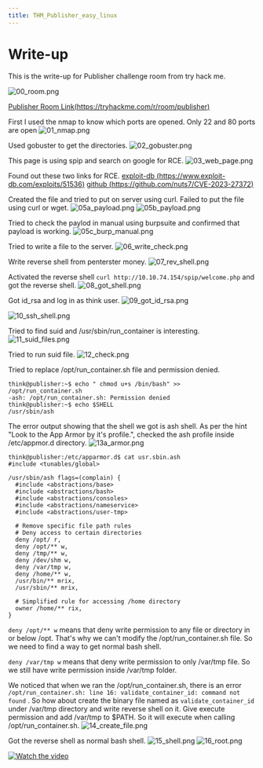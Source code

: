 ```yaml
---
title: THM_Publisher_easy_linux
---
```


# Write-up

This is the write-up for Publisher challenge room from try hack me.

![00_room.png](./_resources/00_room.png)


[Publisher Room Link(https://tryhackme.com/r/room/publisher)](https://tryhackme.com/r/room/publisher)

First I used the nmap to know which ports are opened. Only 22 and 80 ports are open
![01_nmap.png](./_resources/01_nmap.png)


Used gobuster to get the directories.
![02_gobuster.png](./_resources/02_gobuster.png)


This page is using spip and search on google for RCE.
![03_web_page.png](./_resources/03_web_page.png)


Found out these two links for RCE.
[exploit-db (https://www.exploit-db.com/exploits/51536)](https://www.exploit-db.com/exploits/51536)
[github (https://github.com/nuts7/CVE-2023-27372)](https://github.com/nuts7/CVE-2023-27372)

Created the file and tried to put on server using curl. Failed to put the file using curl or wget.
![05a_payload.png](./_resources/05a_payload.png)
![05b_payload.png](./_resources/05b_payload.png)


Tried to check the paylod in manual using burpsuite and confirmed that payload is working.
![05c_burp_manual.png](./_resources/05c_burp_manual.png)


Tried to write a file to the server.
![06_write_check.png](./_resources/06_write_check.png)


Write reverse shell from penterster money.
![07_rev_shell.png](./_resources/07_rev_shell.png)


Activated the reverse shell `curl http://10.10.74.154/spip/welcome.php` and got the reverse shell.
![08_got_shell.png](./_resources/08_got_shell.png)


Got id_rsa and log in as think user.
![09_got_id_rsa.png](./_resources/09_got_id_rsa.png)

![10_ssh_shell.png](./_resources/10_ssh_shell.png)


Tried to find suid and /usr/sbin/run_container is interesting.
![11_suid_files.png](./_resources/11_suid_files.png)


Tried to run suid file.
![12_check.png](./_resources/12_check.png)


Tried to replace /opt/run_container.sh file and permission denied.
```
think@publisher:~$ echo " chmod u+s /bin/bash" >> /opt/run_container.sh
-ash: /opt/run_container.sh: Permission denied
think@publisher:~$ echo $SHELL
/usr/sbin/ash
```

The error output showing that the shell we got is ash shell. As per the hint "Look to the App Armor by it's profile.", checked the ash profile inside /etc/appmor.d directory.
![13a_armor.png](./_resources/13a_armor.png)
```
think@publisher:/etc/apparmor.d$ cat usr.sbin.ash
#include <tunables/global>

/usr/sbin/ash flags=(complain) {
  #include <abstractions/base>
  #include <abstractions/bash>
  #include <abstractions/consoles>
  #include <abstractions/nameservice>
  #include <abstractions/user-tmp>

  # Remove specific file path rules
  # Deny access to certain directories
  deny /opt/ r,
  deny /opt/** w,
  deny /tmp/** w,
  deny /dev/shm w,
  deny /var/tmp w,
  deny /home/** w,
  /usr/bin/** mrix,
  /usr/sbin/** mrix,

  # Simplified rule for accessing /home directory
  owner /home/** rix,
}
```

`deny /opt/** w` means that deny write permission to any file or directory in or below /opt. That's why we can't modify the /opt/run_container.sh file. So we need to find a way to get normal bash shell.

`deny /var/tmp w` means that deny write permission to only /var/tmp file. So we still have write permission inside /var/tmp folder.

We noticed that when we ran the /opt/run_container.sh, there is an error `/opt/run_container.sh: line 16: validate_container_id: command not found` . So how about create the binary file named as `validate_container_id` under /var/tmp directory and write reverse shell on it. Give execute permission and add /var/tmp to $PATH. So it will execute when calling /opt/run_container.sh.
![14_create_file.png](./_resources/14_create_file.png)


Got the reverse shell as normal bash shell.
![15_shell.png](./_resources/15_shell.png)
![16_root.png](./_resources/16_root.png)

[![Watch the video](https://img.youtube.com/vi/v7__S5J9Vvk/default.jpg)](https://youtu.be/v7__S5J9Vvk)
